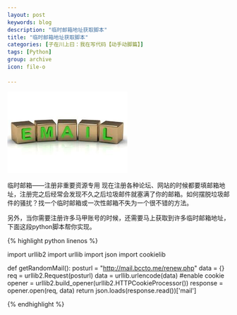 ```yaml
---
layout: post
keywords: blog
description: "临时邮箱地址获取脚本"
title: "临时邮箱地址获取脚本"
categories: [子在川上曰：我在写代码【动手动脚篇】]
tags: [Python]
group: archive
icon: file-o

---
```


![image](/assets/images/2013-05-23-mail.jpeg)

临时邮箱——注册非重要资源专用
现在注册各种论坛、网站的时候都要填邮箱地址，注册完之后经常会发现不久之后垃圾邮件就塞满了你的邮箱。如何摆脱垃圾邮件的骚扰？找一个临时邮箱或一次性邮箱不失为一个很不错的方法。

另外，当你需要注册许多马甲账号的时候，还需要马上获取到许多临时邮箱地址，下面这段python脚本帮你实现。

<!-- more -->

{% highlight python linenos %}

import urllib2
import urllib
import json
import cookielib
 
def getRandomMail():
posturl = "http://mail.bccto.me/renew.php"
data = {}
req = urllib2.Request(posturl)
data = urllib.urlencode(data)
#enable cookie
opener = urllib2.build_opener(urllib2.HTTPCookieProcessor())
response = opener.open(req, data)
return  json.loads(response.read())['mail']    	

{% endhighlight %}
